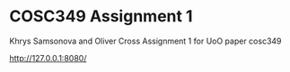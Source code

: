 # COSC349 Assignment 1
Khrys Samsonova and Oliver Cross
Assignment 1 for UoO paper cosc349


 http://127.0.0.1:8080/
